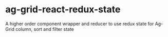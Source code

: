 # ag-grid-react-redux-state
A higher order component wrapper and reducer to use redux state for Ag-Grid column, sort and filter state 
